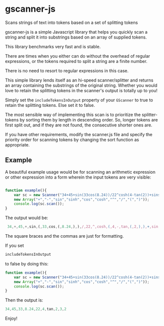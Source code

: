 # gscanner-js
Scans strings of text into tokens based on a set of splitting tokens
 

gscanner-js is a simple Javascript library that helps you quickly scan a string and split it into 
substrings based on an array of supplied tokens.
 
This library benchmarks very fast and is stable.

There are times when you either can do without the overhead of regular expressions, or the tokens required to 
split a string are a finite number.

There is no need to resort to regular expressions in this case.

This simple library lends itself as an hi-speed scanner/splitter and returns an array containing the substrings of the original
string. Whether you would love to retain the splitting tokens in the scanner's output is totally up to you! 

Simply set the ```includeTokensInOutput``` property of your ```GScanner``` to true to retain the splitting tokens.
Else set it to false.

The most sensible way of implementing this scan is to prioritize the splitter-tokens by sorting them by length in descending order.
So, longer tokens are first split out, and if they are not found, the consecutive shorter ones are.

If you have other requirements, modify the scanner.js file and specify the priority order for scanning tokens by changing
the sort function as appropriate.



 ## Example

A beautiful example usage would be for scanning an arithmetic expression or other expression into a form wherein the input tokens are very visible:

```Javascript

function example(){
    var sc = new Scanner("34+45+sin(33cos(8.24))/22^cosh(4-tan(2))+sinsinh(3)-sinh(sin(2))", true, 
    new Array("+","-","sin","sinh","cos","cosh","^","/","(",")")); 
    console.log(sc.scan()); 
}
```
	



  The output would be:
  
  
  ```Javascript
   34,+,45,+,sin,(,33,cos,(,8.24,),),/,22,^,cosh,(,4,-,tan,(,2,),),+,sin,sinh,(,3,),-,sinh,(,sin,(,2,),)
   ```



 

The square braces and the commas are just for formatting.

If you set 
```Javascript 
includeTokensInOutput
``` 
to false by doing this:

```Javascript
function example(){
    var sc = new Scanner("34+45+sin(33cos(8.24))/22^cosh(4-tan(2))+sinsinh(3)-sinh(sin(2))", false, 
    new Array("+","-","sin","sinh","cos","cosh","^","/","(",")")); 
    console.log(sc.scan()); 
}
```
  
  Then the output is:
  
```Javascript
34,45,33,8.24,22,4,tan,2,3,2
```


Enjoy!

